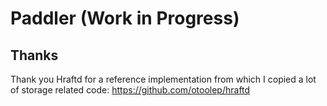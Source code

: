 # Paddler (Work in Progress)

## Thanks

Thank you Hraftd for a reference implementation from which I copied  a lot of 
storage related code:
https://github.com/otoolep/hraftd
